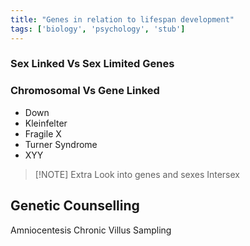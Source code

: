 ```yaml
---
title: "Genes in relation to lifespan development"
tags: ['biology', 'psychology', 'stub']
---
```



### **Sex Linked Vs Sex Limited Genes**

### **Chromosomal Vs Gene Linked**

- Down
- Kleinfelter
- Fragile X 
- Turner Syndrome
- XYY

> [!NOTE] Extra
> Look into genes and sexes 
> Intersex
 
## Genetic Counselling

Amniocentesis
Chronic Villus Sampling


